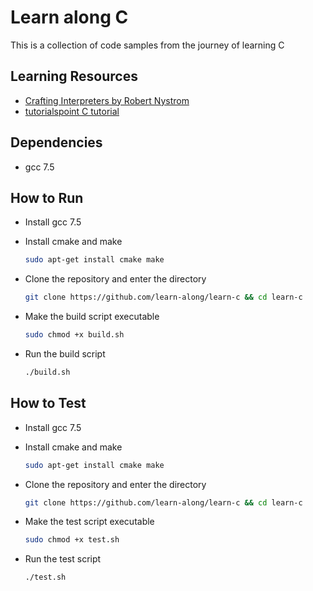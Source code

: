 # Learn along C

This is a collection of code samples from the journey of learning C

## Learning Resources

- [Crafting Interpreters by Robert Nystrom](https://craftinginterpreters.com/)
- [tutorialspoint C tutorial](https://www.tutorialspoint.com/cprogramming)

## Dependencies

- gcc 7.5

## How to Run

- Install gcc 7.5
- Install cmake and make

  ```sh
  sudo apt-get install cmake make
  ```

- Clone the repository and enter the directory

  ```sh
  git clone https://github.com/learn-along/learn-c && cd learn-c
  ```

- Make the build script executable

  ```sh
  sudo chmod +x build.sh
  ```

- Run the build script

  ```sh
  ./build.sh
  ```

## How to Test

- Install gcc 7.5
- Install cmake and make

  ```sh
  sudo apt-get install cmake make
  ```

- Clone the repository and enter the directory

  ```sh
  git clone https://github.com/learn-along/learn-c && cd learn-c
  ```

- Make the test script executable

  ```sh
  sudo chmod +x test.sh
  ```

- Run the test script

  ```sh
  ./test.sh
  ```
